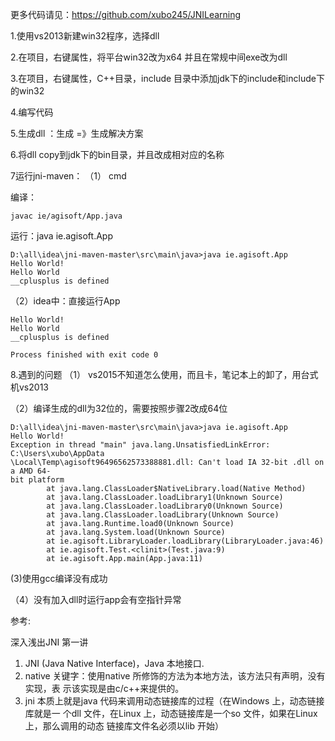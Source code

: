 更多代码请见：https://github.com/xubo245/JNILearning

1.使用vs2013新建win32程序，选择dll

2.在项目，右键属性，将平台win32改为x64
并且在常规中间exe改为dll


3.在项目，右键属性，C++目录，include 目录中添加jdk下的include和include下的win32

4.编写代码

5.生成dll ：生成 =》生成解决方案

6.将dll copy到jdk下的bin目录，并且改成相对应的名称

7运行jni-maven：
（1） cmd
	
编译：

	javac ie/agisoft/App.java
	
运行：java ie.agisoft.App
	
	D:\all\idea\jni-maven-master\src\main\java>java ie.agisoft.App
	Hello World!
	Hello World
	__cplusplus is defined


（2）idea中：直接运行App

	Hello World!
	Hello World
	__cplusplus is defined
	
	Process finished with exit code 0

8.遇到的问题
（1） vs2015不知道怎么使用，而且卡，笔记本上的卸了，用台式机vs2013

（2）编译生成的dll为32位的，需要按照步骤2改成64位

	D:\all\idea\jni-maven-master\src\main\java>java ie.agisoft.App
	Hello World!
	Exception in thread "main" java.lang.UnsatisfiedLinkError: C:\Users\xubo\AppData
	\Local\Temp\agisoft96496562573388881.dll: Can't load IA 32-bit .dll on a AMD 64-
	bit platform
	        at java.lang.ClassLoader$NativeLibrary.load(Native Method)
	        at java.lang.ClassLoader.loadLibrary1(Unknown Source)
	        at java.lang.ClassLoader.loadLibrary0(Unknown Source)
	        at java.lang.ClassLoader.loadLibrary(Unknown Source)
	        at java.lang.Runtime.load0(Unknown Source)
	        at java.lang.System.load(Unknown Source)
	        at ie.agisoft.LibraryLoader.loadLibrary(LibraryLoader.java:46)
	        at ie.agisoft.Test.<clinit>(Test.java:9)
	        at ie.agisoft.App.main(App.java:11)

(3)使用gcc编译没有成功

（4）没有加入dll时运行app会有空指针异常

参考:

深入浅出JNI  第一讲 
1.  JNI (Java Native Interface)，Java 本地接口. 
2.  native 关键字：使用native 所修饰的方法为本地方法，该方法只有声明，没有实现，表
示该实现是由c/c++来提供的。 
3.  jni 本质上就是java 代码来调用动态链接库的过程（在Windows 上，动态链接库就是一
个dll 文件，在Linux 上，动态链接库是一个so 文件，如果在Linux 上，那么调用的动态
链接库文件名必须以lib 开始） 